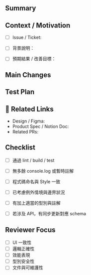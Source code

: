 ## Summary
<!-- 用一句話描述這個 PR 的目的 -->


## Context / Motivation
<!-- 為什麼要做這個改動？解決什麼問題？ -->
- [ ] Issue / Ticket:
- [ ] 背景說明：
- [ ] 預期結果 / 改善目標：


## Main Changes
<!-- 請條列主要修改項目 -->


## Test Plan
<!-- 如何驗證這個 PR 的功能正常 -->


## 🔗 Related Links
- Design / Figma:
- Product Spec / Notion Doc:
- Related PRs:


## Checklist
- [ ] 通過 lint / build / test
- [ ] 無多餘 console.log 或暫時註解
- [ ] 程式碼命名與 Style 一致
- [ ] 已考慮例外情境與邊界狀況
- [ ] 有加上適當的型別與註解
- [ ] 若涉及 API，有同步更新對應 schema


## Reviewer Focus
<!-- 請 reviewer 特別注意的部分 -->
- [ ] UI 一致性
- [ ] 邏輯正確性
- [ ] 效能表現
- [ ] 型別安全性
- [ ] 文件與可維護性
